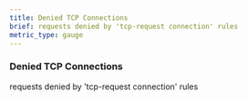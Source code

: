 ```yaml
---
title: Denied TCP Connections
brief: requests denied by 'tcp-request connection' rules
metric_type: gauge
---
```

### Denied TCP Connections

requests denied by 'tcp-request connection' rules